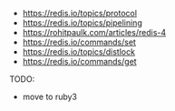 * https://redis.io/topics/protocol
* https://redis.io/topics/pipelining
* https://rohitpaulk.com/articles/redis-4
* https://redis.io/commands/set
* https://redis.io/topics/distlock
* https://redis.io/commands/get

TODO:
* move to ruby3
